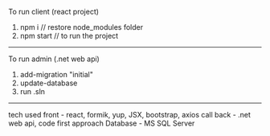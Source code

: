 To run client (react project)
1) npm i // restore node_modules folder
2) npm start // to run the project
--------------------------------------

To run admin (.net web api)
1) add-migration "initial"
2) update-database 
3) run .sln

---------------------------------------
tech used 
front - react, formik, yup, JSX, bootstrap, axios call
back - .net web api, code first approach
Database - MS SQL Server
